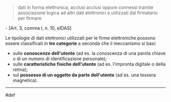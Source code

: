 >dati in forma elettronica, acclusi acclusi oppure connessi tramite associazione logica ad altri dati elettronici e utilizzati dal firmatario per firmare

\- [Art. 3, comma I, n. 10, eIDAS]

Le tipologie di dati elettronici utilizzati per le firme elettroniche possono essere classificati  in **tre categorie** a seconda che il meccanismo si basi:
- sulle **conoscenze dell'utente** (ad es. la conoscenza di una parola chiave o di un numero di identificazione personale);
- sulle **caratteristiche fisiche dell'utente** (ad es. l'impronta digitale o della retina);
- sul **possesso di un oggetto da parte dell'utente** (ad es. una tessera magnetica).
___
#def 